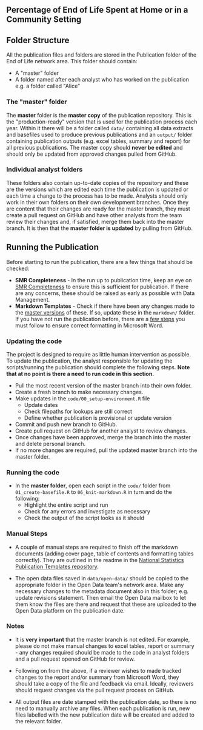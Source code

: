 ## Percentage of End of Life Spent at Home or in a Community Setting

## Folder Structure

All the publication files and folders are stored in the Publication folder of the End of Life network area. This folder should contain:
* A "master" folder
* A folder named after each analyst who has worked on the publication e.g. a folder called "Alice"

### The "master" folder

The **master** folder is the **master copy** of the publication repository. This is the "production-ready" version that is used for the publication process each year. Within it there will be a folder called `data/` containing all data extracts and basefiles used to produce previous publications and an `output/` folder containing publication outputs (e.g. excel tables, summary and report) for all previous publications. The master copy should **never be edited** and should only be updated from approved changes pulled from GitHub.

### Individual analyst folders

These folders also contain up-to-date copies of the repository and these are the versions which are edited each time the publication is updated or each time a change to the process has to be made. Analysts should only work in their own folders on their own development branches. Once they are content that their changes are ready for the master branch, they must create a pull request on GitHub and have other analysts from the team review their changes and, if satisfied, merge them back into the master branch. It is then that the **master folder is updated** by pulling from GitHub.

## Running the Publication

Before starting to run the publication, there are a few things that should be checked:
* **SMR Completeness** - In the run up to publication time, keep an eye on [SMR Completeness](https://www.isdscotland.org/products-and-Services/Data-Support-and-Monitoring/SMR-Completeness/) to ensure this is sufficient for publication. If there are any concerns, these should be raised as early as possible with Data Management.
* **Markdown Templates** - Check if there have been any changes made to the [master versions](https://github.com/NHS-NSS-transforming-publications/National-Stats-Template) of these. If so, update these in the `markdown/` folder. If you have not run the publication before, there are a [few steps](https://github.com/NHS-NSS-transforming-publications/National-Stats-Template) you must follow to ensure correct formatting in Microsoft Word.

### Updating the code

The project is designed to require as little human intervention as possible. To update the publication, the analyst responsible for updating the scripts/running the publication should complete the following steps. **Note that at no point is there a need to run code in this section.**

* Pull the most recent version of the master branch into their own folder.
* Create a fresh branch to make necessary changes.
* Make updates in the `code/00_setup-environment.R` file
    * Update dates
    * Check filepaths for lookups are still correct
    * Define whether publication is provisional or update version
* Commit and push new branch to GitHub.
* Create pull request on GitHub for another analyst to review changes.
* Once changes have been approved, merge the branch into the master and delete personal branch.
* If no more changes are required, pull the updated master branch into the master folder.

### Running the code

* In the **master folder**, open each script in the `code/` folder from `01_create-basefile.R` to `06_knit-markdown.R` in turn and do the following:
    * Highlight the entire script and run
    * Check for any errors and investigate as necessary
    * Check the output of the script looks as it should

### Manual Steps

* A couple of manual steps are required to finish off the markdown documents (adding cover page, table of contents and formatting tables correctly). They are outlined in the readme in the [National Statistics Publication Templates repository](https://github.com/NHS-NSS-transforming-publications/National-Stats-Template).

* The open data files saved in `data/open-data/` should be copied to the appropriate folder in the Open Data team's network area. Make any necessary changes to the metadata document also in this folder; e.g. update revisions statement. Then email the Open Data mailbox to let them know the files are there and request that these are uploaded to the Open Data platform on the publication date.

### Notes

* It is **very important** that the master branch is not edited. For example, please do not make manual changes to excel tables, report or summary - any changes required should be made to the code in analyst folders and a pull request opened on GitHub for review.

* Following on from the above, if a reviewer wishes to made tracked changes to the report and/or summary from Microsoft Word, they should take a copy of the file and feedback via email. Ideally, reviewers should request changes via the pull request process on GitHub.

* All output files are date stamped with the publication date, so there is no need to manually archive any files. When each publication is run, new files labelled with the new publication date will be created and added to the relevant folder.
